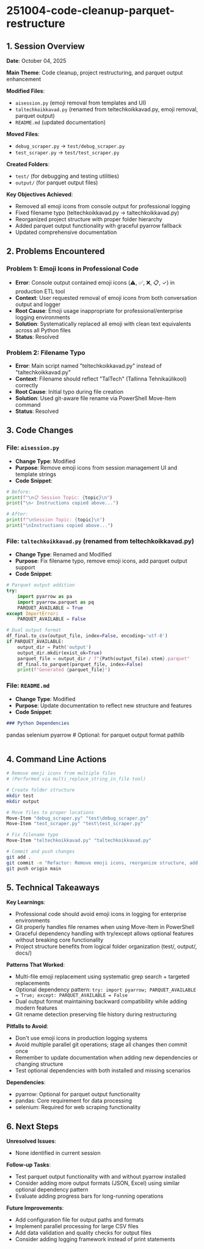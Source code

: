 # 251004-code-cleanup-parquet-restructure

## 1. Session Overview

**Date**: October 04, 2025

**Main Theme**: Code cleanup, project restructuring, and parquet output enhancement

**Modified Files**:
- `aisession.py` (emoji removal from templates and UI)
- `taltechkoikkavad.py` (renamed from teltechkoikkavad.py, emoji removal, parquet output)
- `README.md` (updated documentation)

**Moved Files**:
- `debug_scraper.py` → `test/debug_scraper.py`
- `test_scraper.py` → `test/test_scraper.py`

**Created Folders**:
- `test/` (for debugging and testing utilities)
- `output/` (for parquet output files)

**Key Objectives Achieved**:
- Removed all emoji icons from console output for professional logging
- Fixed filename typo (teltechkoikkavad.py → taltechkoikkavad.py)
- Reorganized project structure with proper folder hierarchy
- Added parquet output functionality with graceful pyarrow fallback
- Updated comprehensive documentation

## 2. Problems Encountered

### Problem 1: Emoji Icons in Professional Code

- **Error**: Console output contained emoji icons (⚠️, ✅, ❌, 📋, ✓) in production ETL tool
- **Context**: User requested removal of emoji icons from both conversation output and logger
- **Root Cause**: Emoji usage inappropriate for professional/enterprise logging environments
- **Solution**: Systematically replaced all emoji with clean text equivalents across all Python files
- **Status**: Resolved

### Problem 2: Filename Typo

- **Error**: Main script named "teltechkoikkavad.py" instead of "taltechkoikkavad.py"
- **Context**: Filename should reflect "TalTech" (Tallinna Tehnikaülikool) correctly
- **Root Cause**: Initial typo during file creation
- **Solution**: Used git-aware file rename via PowerShell Move-Item command
- **Status**: Resolved

## 3. Code Changes

### File: `aisession.py`

- **Change Type**: Modified
- **Purpose**: Remove emoji icons from session management UI and template strings
- **Code Snippet**:

```python
# Before:
print(f"\n📋 Session Topic: {topic}\n")
print("\n✓ Instructions copied above...")

# After:
print(f"\nSession Topic: {topic}\n")
print("\nInstructions copied above...")
```

### File: `taltechkoikkavad.py` (renamed from teltechkoikkavad.py)

- **Change Type**: Renamed and Modified
- **Purpose**: Fix filename typo, remove emoji icons, add parquet output support
- **Code Snippet**:

```python
# Parquet output addition
try:
    import pyarrow as pa
    import pyarrow.parquet as pq
    PARQUET_AVAILABLE = True
except ImportError:
    PARQUET_AVAILABLE = False

# Dual output format
df_final.to_csv(output_file, index=False, encoding='utf-8')
if PARQUET_AVAILABLE:
    output_dir = Path('output')
    output_dir.mkdir(exist_ok=True)
    parquet_file = output_dir / f"{Path(output_file).stem}.parquet"
    df_final.to_parquet(parquet_file, index=False)
    print(f"Generated {parquet_file}")
```

### File: `README.md`

- **Change Type**: Modified  
- **Purpose**: Update documentation to reflect new structure and features
- **Code Snippet**:

```markdown
### Python Dependencies
```
pandas
selenium
pyarrow  # Optional: for parquet output format
pathlib
```
```

## 4. Command Line Actions

```bash
# Remove emoji icons from multiple files
# (Performed via multi_replace_string_in_file tool)

# Create folder structure
mkdir test
mkdir output

# Move files to proper locations
Move-Item "debug_scraper.py" "test\debug_scraper.py"
Move-Item "test_scraper.py" "test\test_scraper.py"

# Fix filename typo
Move-Item "teltechkoikkavad.py" "taltechkoikkavad.py"

# Commit and push changes
git add .
git commit -m "Refactor: Remove emoji icons, reorganize structure, add parquet output"
git push origin main
```

## 5. Technical Takeaways

**Key Learnings**:
- Professional code should avoid emoji icons in logging for enterprise environments
- Git properly handles file renames when using Move-Item in PowerShell
- Graceful dependency handling with try/except allows optional features without breaking core functionality
- Project structure benefits from logical folder organization (test/, output/, docs/)

**Patterns That Worked**:
- Multi-file emoji replacement using systematic grep search + targeted replacements
- Optional dependency pattern: `try: import pyarrow; PARQUET_AVAILABLE = True; except: PARQUET_AVAILABLE = False`
- Dual output format maintaining backward compatibility while adding modern features
- Git rename detection preserving file history during restructuring

**Pitfalls to Avoid**:
- Don't use emoji icons in production logging systems
- Avoid multiple parallel git operations; stage all changes then commit once
- Remember to update documentation when adding new dependencies or changing structure
- Test optional dependencies with both installed and missing scenarios

**Dependencies**:
- pyarrow: Optional for parquet output functionality
- pandas: Core requirement for data processing
- selenium: Required for web scraping functionality

## 6. Next Steps

**Unresolved Issues**:
- None identified in current session

**Follow-up Tasks**:
- Test parquet output functionality with and without pyarrow installed
- Consider adding more output formats (JSON, Excel) using similar optional dependency pattern
- Evaluate adding progress bars for long-running operations

**Future Improvements**:
- Add configuration file for output paths and formats
- Implement parallel processing for large CSV files
- Add data validation and quality checks for output files
- Consider adding logging framework instead of print statements
